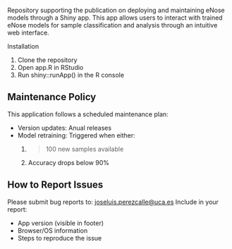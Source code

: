 Repository supporting the publication on deploying and maintaining eNose models through a Shiny app. This app allows users to interact with trained eNose models for sample classification and analysis through an intuitive web interface.

Installation
1. Clone the repository
2. Open app.R in RStudio
3. Run shiny::runApp() in the R console

## Maintenance Policy
This application follows a scheduled maintenance plan:
- Version updates: Anual releases
- Model retraining: Triggered when either:
  1. >100 new samples available
  2. Accuracy drops below 90%

## How to Report Issues
Please submit bug reports to: joseluis.perezcalle@uca.es
Include in your report:
- App version (visible in footer)
- Browser/OS information
- Steps to reproduce the issue
